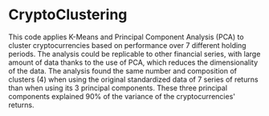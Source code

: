 # CryptoClustering

This code applies K-Means and Principal Component Analysis (PCA) to cluster cryptocurrencies based on performance over 7 different holding periods. The analysis could be replicable to other financial series, with large amount of data thanks to the use of PCA, which reduces the dimensionality of the data. The analysis found the same number and composition of clusters (4) when using the original standardized data of 7 series of returns than when using its 3 principal components. These three principal components explained 90% of the variance of the cryptocurrencies' returns.

